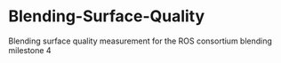 # Blending-Surface-Quality
Blending surface quality measurement for the ROS consortium blending milestone 4
